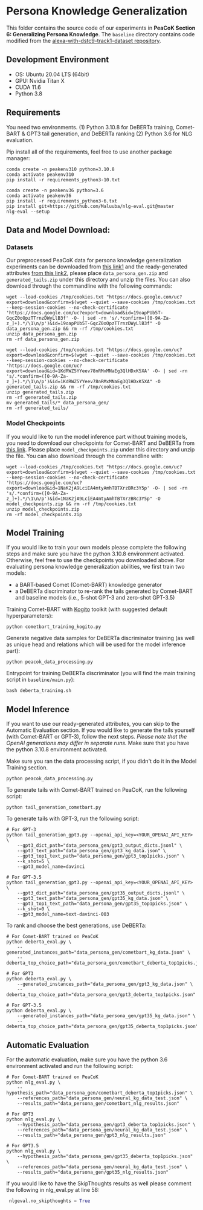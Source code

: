 
# Persona Knowledge Generalization

This folder contains the source code of our experiments in **PeaCoK Section 6: Generalizing Persona Knowledge**.
The `baseline` directory contains code modified from the [alexa-with-dstc9-track1-dataset repository](https://github.com/alexa/alexa-with-dstc9-track1-dataset.git).

## Development Environment

- OS: Ubuntu 20.04 LTS (64bit)
- GPU: Nvidia Titan X
- CUDA 11.6
- Python 3.8

## Requirements

You need two environments. (1) Python 3.10.8 for DeBERTa training, Comet-BART & GPT3 tail generation, and DeBERTa ranking (2) Python 3.6 for NLG evaluation.

Pip install all of the requirements, feel free to use another package manager:

```shell
conda create -n peakenv310 python=3.10.8
conda activate peakenv310
pip install -r requirements_python3-10.txt
```

```shell
conda create -n peakenv36 python=3.6
conda activate peakenv36
pip install -r requirements_python3-6.txt
pip install git+https://github.com/Maluuba/nlg-eval.git@master
nlg-eval --setup
```

## Data and Model Download:

### Datasets

Our preprocessed PeaCoK data for persona knowledge generalization experiments can be downloaded from [this link1](https://drive.google.com/file/d/19oapPUb5T-GqcZ0oOpzTTrnzDWyLlB3f/view?usp=sharing) and the ready-generated attributes [from this link2](https://drive.google.com/file/d/1KdRWZ5YYeev78nRMxMNaEg3QlHDxK5XA/view?usp=sharing), please place `data_persona_gen.zip` and `generated_tails.zip` under this directory and unzip the files. You can also download through the commandline with the following commands: 

```shell
wget --load-cookies /tmp/cookies.txt "https://docs.google.com/uc?export=download&confirm=$(wget --quiet --save-cookies /tmp/cookies.txt --keep-session-cookies --no-check-certificate 'https://docs.google.com/uc?export=download&id=19oapPUb5T-GqcZ0oOpzTTrnzDWyLlB3f' -O- | sed -rn 's/.*confirm=([0-9A-Za-z_]+).*/\1\n/p')&id=19oapPUb5T-GqcZ0oOpzTTrnzDWyLlB3f" -O data_persona_gen.zip && rm -rf /tmp/cookies.txt
unzip data_persona_gen.zip
rm -rf data_persona_gen.zip
```


```shell
wget --load-cookies /tmp/cookies.txt "https://docs.google.com/uc?export=download&confirm=$(wget --quiet --save-cookies /tmp/cookies.txt --keep-session-cookies --no-check-certificate 'https://docs.google.com/uc?export=download&id=1KdRWZ5YYeev78nRMxMNaEg3QlHDxK5XA' -O- | sed -rn 's/.*confirm=([0-9A-Za-z_]+).*/\1\n/p')&id=1KdRWZ5YYeev78nRMxMNaEg3QlHDxK5XA" -O generated_tails.zip && rm -rf /tmp/cookies.txt
unzip generated_tails.zip
rm -rf generated_tails.zip
mv generated_tails/* data_persona_gen/
rm -rf generated_tails/
```

### Model Checkpoints

If you would like to run the model inference part without training models, you need to download our checkpoints for Comet-BART and DeBERTa from [this link](https://drive.google.com/file/d/1NaK2jA9LciEA4mtyAmhTBTXrzBRc3Y5p/view?usp=sharing). Please place `model_checkpoints.zip` under this directory and unzip the file. You can also download through the commandline with: 

```shell
wget --load-cookies /tmp/cookies.txt "https://docs.google.com/uc?export=download&confirm=$(wget --quiet --save-cookies /tmp/cookies.txt --keep-session-cookies --no-check-certificate 'https://docs.google.com/uc?export=download&id=1NaK2jA9LciEA4mtyAmhTBTXrzBRc3Y5p' -O- | sed -rn 's/.*confirm=([0-9A-Za-z_]+).*/\1\n/p')&id=1NaK2jA9LciEA4mtyAmhTBTXrzBRc3Y5p" -O model_checkpoints.zip && rm -rf /tmp/cookies.txt
unzip model_checkpoints.zip
rm -rf model_checkpoints.zip
```

## Model Training
If you would like to train your own models please complete the following steps and make sure you have the python 3.10.8 environment activated. Otherwise, feel free to use the checkpoints you downloaded above.
For evaluating persona knowledge generalization abilities, we first train two models: 
- a BART-based Comet (Comet-BART) knowledge generator
- a DeBERTa discriminator to re-rank the tails generated by Comet-BART and baseline models (i.e., 5-shot GPT-3 and zero-shot GPT-3.5)

Training Comet-BART with [Kogito](https://github.com/epfl-nlp/kogito) toolkit (with suggested default hyperparameters):

```shell
python cometbart_training_kogito.py
```

Generate negative data samples for DeBERTa discriminator training (as well as unique head and relations which will be used for the model inference part):

```shell
python peacok_data_processing.py
```

Entrypoint for training DeBERTa discriminator (you will find the main training script in `baseline/main.py`):

```shell
bash deberta_training.sh
```

## Model Inference

If you want to use our ready-generated attributes, you can skip to the Automatic Evaluation section. If you would like to generate the tails yourself (with Comet-BART or GPT-3), follow the next steps. *Please note that the OpenAI generations may differ in separate runs.* Make sure that you have the python 3.10.8 environment activated.

Make sure you ran the data processing script, if you didn't do it in the Model Training section.
```shell
python peacok_data_processing.py
```

To generate tails with Comet-BART trained on PeaCoK, run the following script:
```shell
python tail_generation_cometbart.py
```

To generate tails with GPT-3, run the following script:
```shell
# For GPT-3
python tail_generation_gpt3.py --openai_api_key=<YOUR_OPENAI_API_KEY> \
    --gpt3_dict_path="data_persona_gen/gpt3_output_dicts.jsonl" \
    --gpt3_text_path="data_persona_gen/gpt3_kg_data.json" \
    --gpt3_top1_text_path="data_persona_gen/gpt3_top1picks.json" \
    --k_shot=5 \
    --gpt3_model_name=davinci

# For GPT-3.5
python tail_generation_gpt3.py --openai_api_key=<YOUR_OPENAI_API_KEY> \
    --gpt3_dict_path="data_persona_gen/gpt35_output_dicts.jsonl" \
    --gpt3_text_path="data_persona_gen/gpt35_kg_data.json" \
    --gpt3_top1_text_path="data_persona_gen/gpt35_top1picks.json" \
    --k_shot=0 \
    --gpt3_model_name=text-davinci-003
```

To rank and choose the best generations, use DeBERTa:
```shell
# For Comet-BART trained on PeaCoK
python deberta_eval.py \
    --generated_instances_path="data_persona_gen/cometbart_kg_data.json" \
    --deberta_top_choice_path="data_persona_gen/cometbart_deberta_top1picks.json"

# For GPT3
python deberta_eval.py \
    --generated_instances_path="data_persona_gen/gpt3_kg_data.json" \
    --deberta_top_choice_path="data_persona_gen/gpt3_deberta_top1picks.json"

# For GPT-3.5
python deberta_eval.py \
    --generated_instances_path="data_persona_gen/gpt35_kg_data.json" \
    --deberta_top_choice_path="data_persona_gen/gpt35_deberta_top1picks.json"
```

## Automatic Evaluation

For the automatic evaluation, make sure you have the python 3.6 environment activated and run the following script:

```shell
# For Comet-BART trained on PeaCoK
python nlg_eval.py \
    --hypothesis_path="data_persona_gen/cometbart_deberta_top1picks.json" \
    --references_path="data_persona_gen/neural_kg_data_test.json" \
    --results_path="data_persona_gen/cometbart_nlg_results.json"

# For GPT3
python nlg_eval.py \
    --hypothesis_path="data_persona_gen/gpt3_deberta_top1picks.json" \
    --references_path="data_persona_gen/neural_kg_data_test.json" \
    --results_path="data_persona_gen/gpt3_nlg_results.json"

# For GPT3.5
python nlg_eval.py \
    --hypothesis_path="data_persona_gen/gpt35_deberta_top1picks.json" \
    --references_path="data_persona_gen/neural_kg_data_test.json" \
    --results_path="data_persona_gen/gpt35_nlg_results.json"
```

If you would like to have the SkipThoughts results as well please comment the following in nlg_eval.py at line 58:
```python
 nlgeval.no_skipthoughts = True
```